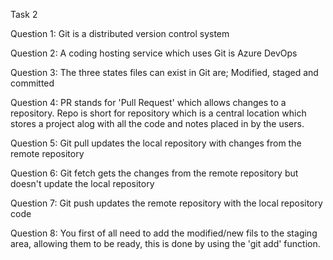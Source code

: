 Task 2

Question 1: Git is a distributed version control system 

Question 2: A coding hosting service which uses Git is Azure DevOps

Question 3: The three states files can exist in Git are; Modified, staged and committed

Question 4: PR stands for 'Pull Request' which allows changes to a repository. Repo is short for repository which is a central location which stores a project alog with all the code and notes placed in by the users.

Question 5: Git pull updates the local repository with changes from the remote repository 

Question 6: Git fetch gets the changes from the remote repository but doesn't update the local repository

Question 7: Git push updates the remote repository with the local repository code

Question 8: You first of all need to add the modified/new fils to the staging area, allowing them to be ready, this is done by using the 'git add' function.